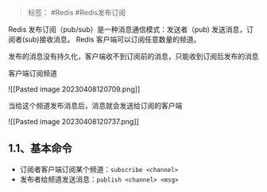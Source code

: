 > 标签： #Redis #Redis发布订阅

Redis 发布订阅（pub/sub）是一种消息通信模式：发送者（pub) 发送消息，订阅者(sub)接收消息。 Redis 客户端可以订阅任意数量的频道。

发布的消息没有持久化，客户端收不到订阅前的消息，只能收到订阅后发布的消息

客户端订阅频道

![[Pasted image 20230408120709.png]]

当给这个频道发布消息后，消息就会发送给订阅的客户端

![[Pasted image 20230408120737.png]]

## 1.1、基本命令

-   订阅者客户端订阅某个频道：`subscribe <channel>`
-   发布者给频道发送消息：`publish <channel> <msg>`